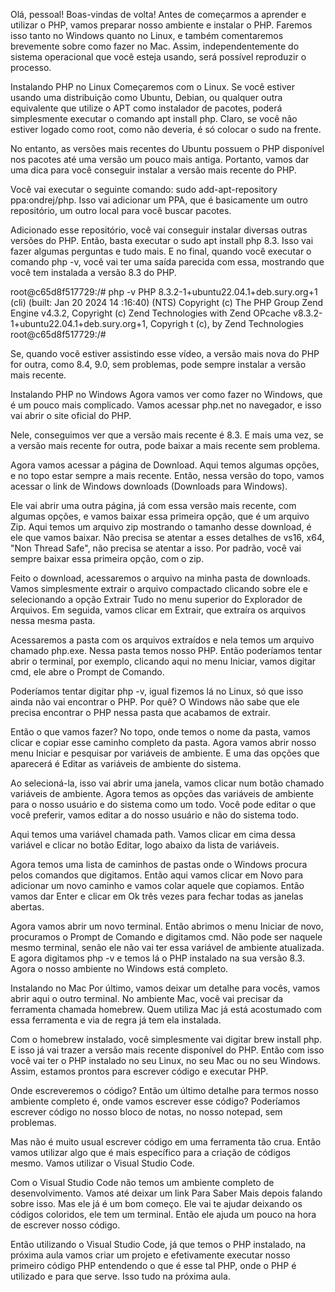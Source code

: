 Olá, pessoal! Boas-vindas de volta! Antes de começarmos a aprender e utilizar o PHP, vamos preparar nosso ambiente e instalar o PHP. Faremos isso tanto no Windows quanto no Linux, e também comentaremos brevemente sobre como fazer no Mac. Assim, independentemente do sistema operacional que você esteja usando, será possível reproduzir o processo.

Instalando PHP no Linux
Começaremos com o Linux. Se você estiver usando uma distribuição como Ubuntu, Debian, ou qualquer outra equivalente que utilize o APT como instalador de pacotes, poderá simplesmente executar o comando apt install php. Claro, se você não estiver logado como root, como não deveria, é só colocar o sudo na frente.

No entanto, as versões mais recentes do Ubuntu possuem o PHP disponível nos pacotes até uma versão um pouco mais antiga. Portanto, vamos dar uma dica para você conseguir instalar a versão mais recente do PHP.

Você vai executar o seguinte comando: sudo add-apt-repository ppa:ondrej/php. Isso vai adicionar um PPA, que é basicamente um outro repositório, um outro local para você buscar pacotes.

Adicionado esse repositório, você vai conseguir instalar diversas outras versões do PHP. Então, basta executar o sudo apt install php 8.3. Isso vai fazer algumas perguntas e tudo mais. E no final, quando você executar o comando php -v, você vai ter uma saída parecida com essa, mostrando que você tem instalada a versão 8.3 do PHP.

root@c65d8f517729:/# php -v
PHP 8.3.2-1+ubuntu22.04.1+deb.sury.org+1 (cli) (built: Jan 20 2024 14
:16:40) (NTS)
Copyright (c) The PHP Group
Zend Engine v4.3.2, Copyright (c) Zend Technologies
    with Zend OPcache v8.3.2-1+ubuntu22.04.1+deb.sury.org+1, Copyrigh
t (c), by Zend Technologies
root@c65d8f517729:/#


Se, quando você estiver assistindo esse vídeo, a versão mais nova do PHP for outra, como 8.4, 9.0, sem problemas, pode sempre instalar a versão mais recente.

Instalando PHP no Windows
Agora vamos ver como fazer no Windows, que é um pouco mais complicado. Vamos acessar php.net no navegador, e isso vai abrir o site oficial do PHP.

Nele, conseguimos ver que a versão mais recente é 8.3. E mais uma vez, se a versão mais recente for outra, pode baixar a mais recente sem problema.

Agora vamos acessar a página de Download. Aqui temos algumas opções, e no topo estar sempre a mais recente. Então, nessa versão do topo, vamos acessar o link de Windows downloads (Downloads para Windows).

Ele vai abrir uma outra página, já com essa versão mais recente, com algumas opções, e vamos baixar essa primeira opção, que é um arquivo Zip. Aqui temos um arquivo zip mostrando o tamanho desse download, é ele que vamos baixar. Não precisa se atentar a esses detalhes de vs16, x64, "Non Thread Safe", não precisa se atentar a isso. Por padrão, você vai sempre baixar essa primeira opção, com o zip.

Feito o download, acessaremos o arquivo na minha pasta de downloads. Vamos simplesmente extrair o arquivo compactado clicando sobre ele e selecionando a opção Extrair Tudo no menu superior do Explorador de Arquivos. Em seguida, vamos clicar em Extrair, que extraíra os arquivos nessa mesma pasta.

Acessaremos a pasta com os arquivos extraídos e nela temos um arquivo chamado php.exe. Nessa pasta temos nosso PHP. Então poderíamos tentar abrir o terminal, por exemplo, clicando aqui no menu Iniciar, vamos digitar cmd, ele abre o Prompt de Comando.

Poderíamos tentar digitar php -v, igual fizemos lá no Linux, só que isso ainda não vai encontrar o PHP. Por quê? O Windows não sabe que ele precisa encontrar o PHP nessa pasta que acabamos de extrair.

Então o que vamos fazer? No topo, onde temos o nome da pasta, vamos clicar e copiar esse caminho completo da pasta. Agora vamos abrir nosso menu Iniciar e pesquisar por variáveis de ambiente. E uma das opções que aparecerá é Editar as variáveis de ambiente do sistema.

Ao selecioná-la, isso vai abrir uma janela, vamos clicar num botão chamado variáveis de ambiente. Agora temos as opções das variáveis de ambiente para o nosso usuário e do sistema como um todo. Você pode editar o que você preferir, vamos editar a do nosso usuário e não do sistema todo.

Aqui temos uma variável chamada path. Vamos clicar em cima dessa variável e clicar no botão Editar, logo abaixo da lista de variáveis.

Agora temos uma lista de caminhos de pastas onde o Windows procura pelos comandos que digitamos. Então aqui vamos clicar em Novo para adicionar um novo caminho e vamos colar aquele que copiamos. Então vamos dar Enter e clicar em Ok três vezes para fechar todas as janelas abertas.

Agora vamos abrir um novo terminal. Então abrimos o menu Iniciar de novo, procuramos o Prompt de Comando e digitamos cmd. Não pode ser naquele mesmo terminal, senão ele não vai ter essa variável de ambiente atualizada. E agora digitamos php -v e temos lá o PHP instalado na sua versão 8.3. Agora o nosso ambiente no Windows está completo.

Instalando no Mac
Por último, vamos deixar um detalhe para vocês, vamos abrir aqui o outro terminal. No ambiente Mac, você vai precisar da ferramenta chamada homebrew. Quem utiliza Mac já está acostumado com essa ferramenta e via de regra já tem ela instalada.

Com o homebrew instalado, você simplesmente vai digitar brew install php. E isso já vai trazer a versão mais recente disponível do PHP. Então com isso você vai ter o PHP instalado no seu Linux, no seu Mac ou no seu Windows. Assim, estamos prontos para escrever código e executar PHP.

Onde escreveremos o código?
Então um último detalhe para termos nosso ambiente completo é, onde vamos escrever esse código? Poderíamos escrever código no nosso bloco de notas, no nosso notepad, sem problemas.

Mas não é muito usual escrever código em uma ferramenta tão crua. Então vamos utilizar algo que é mais específico para a criação de códigos mesmo. Vamos utilizar o Visual Studio Code.

Com o Visual Studio Code não temos um ambiente completo de desenvolvimento. Vamos até deixar um link Para Saber Mais depois falando sobre isso. Mas ele já é um bom começo. Ele vai te ajudar deixando os códigos coloridos, ele tem um terminal. Então ele ajuda um pouco na hora de escrever nosso código.

Então utilizando o Visual Studio Code, já que temos o PHP instalado, na próxima aula vamos criar um projeto e efetivamente executar nosso primeiro código PHP entendendo o que é esse tal PHP, onde o PHP é utilizado e para que serve. Isso tudo na próxima aula.
